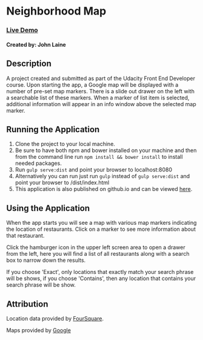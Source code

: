 # Neighborhood Map

### [Live Demo](https://johnlaine1.github.io/udacity-fend-neighborhood-map/)
#### Created by: John Laine

## Description
A project created and submitted as part of the Udacity Front End Developer course.
Upon starting the app, a Google map will be displayed with a number of
pre-set map markers. There is a slide out drawer on the left with a searchable
list of these markers. When a marker of list item is selected, additional information
will appear in an info window above the selected map marker.

## Running the Application
1. Clone the project to your local machine.
2. Be sure to have both npm and bower installed on your machine and then from the command line run `npm install && bower install` to install needed packages.
3. Run `gulp serve:dist` and point your browser to localhost:8080
4. Alternatively you can run just run `gulp` instead of `gulp serve:dist` and point your browser to /dist/index.html
5. This application is also published on github.io and can be viewed [here](https://johnlaine1.github.io/udacity-fend-neighborhood-map/).

## Using the Application
When the app starts you will see a map with various map markers indicating the location of restaurants. Click on a marker to see more information about that restaurant.

Click the hamburger icon in the upper left screen area to open a drawer from the left, here you will find a list of all restaurants along with a search box to narrow down the results.

If you choose 'Exact', only locations that exactly match your search phrase will be shows, if you choose 'Contains', then any location that contains your search phrase will be show.

## Attribution
Location data provided by [FourSquare](https://foursquare.com).

Maps provided by [Google](https://www.google.com/maps)

